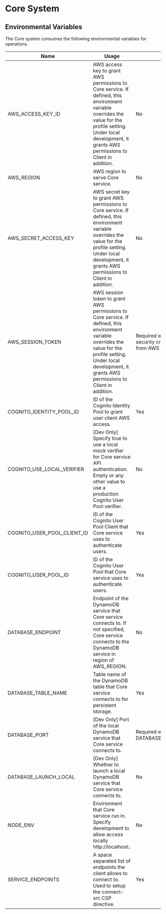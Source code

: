 # Core System

## Environmental Variables

The Core system consumes the following environmental variables for operations.

| Name                        | Usage                                                                                                                                                                                                                    | Is Required                                                                          |
|-----------------------------|--------------------------------------------------------------------------------------------------------------------------------------------------------------------------------------------------------------------------|--------------------------------------------------------------------------------------|
| AWS_ACCESS_KEY_ID           | AWS access key to grant AWS permissions to Core service. If defined, this environment variable overrides the value for the profile setting. Under local development, it grants AWS permissions to Client in addition.    | No                                                                                   |
| AWS_REGION                  | AWS region to serve Core service.                                                                                                                                                                                        | No                                                                                   |
| AWS_SECRET_ACCESS_KEY       | AWS secret key to grant AWS permissions to Core service. If defined, this environment variable overrides the value for the profile setting. Under local development, it grants AWS permissions to Client in addition.    | No                                                                                   |
| AWS_SESSION_TOKEN           | AWS session token to grant AWS permissions to Core service. If defined, this environment variable overrides the value for the profile setting. Under local development, it grants AWS permissions to Client in addition. | Required when using temporary security credentials retrieved from AWS STS operations |
| COGNITO_IDENTITY_POOL_ID    | ID of the Cognito Identity Pool to grant user client AWS access.                                                                                                                                                         | Yes                                                                                  |
| COGNITO_USE_LOCAL_VERIFIER  | [Dev Only] Specify true to use a local mock verifier for Core service API authentication. Empty or any other value to use a production Cognito User Pool verifier.                                                       | No                                                                                   |
| COGNITO_USER_POOL_CLIENT_ID | ID of the Cognito User Pool Client that Core service uses to authenticate users.                                                                                                                                         | Yes                                                                                  |
| COGNITO_USER_POOL_ID        | ID of the Cognito User Pool that Core service uses to authenticate users.                                                                                                                                                | Yes                                                                                  |
| DATABASE_ENDPOINT           | Endpoint of the DynamoDB service that Core service connects to. If not specified, Core service connects to the DynamoDB service in region of AWS_REGION.                                                                 | No                                                                                   |
| DATABASE_TABLE_NAME         | Table name of the DynamoDB table that Core service connects to for persistent storage.                                                                                                                                   | Yes                                                                                  |
| DATABASE_PORT               | [Dev Only] Port of the local DynamoDB service that Core service connects to.                                                                                                                                             | Required when DATABASE_LAUNCH_LOCAL=true                                             |
| DATABASE_LAUNCH_LOCAL       | [Dev Only] Whether to launch a local DynamoDB service that Core service connects to.                                                                                                                                     | No                                                                                   |
| NODE_ENV                    | Environment that Core service run in. Specify development to allow access locally http://localhost:<xxxx>.                                                                                                               | No                                                                                   |
| SERVICE_ENDPOINTS           | A space separated list of endpoints the client allows to connect to. Used to setup the connect-src CSP directive.                                                                                                        | Yes                                                                                  |
